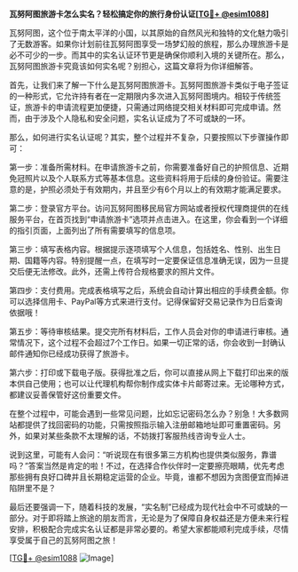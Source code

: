 **瓦努阿图旅游卡怎么实名？轻松搞定你的旅行身份认证[[TG💪+ @esim1088](https://t.me/s/esim1088)]**

瓦努阿图，这个位于南太平洋的小国，以其原始的自然风光和独特的文化魅力吸引了无数游客。如果你计划前往瓦努阿图享受一场梦幻般的旅程，那么办理旅游卡是必不可少的一步。而其中的实名认证环节更是确保你顺利入境的关键所在。那么，瓦努阿图旅游卡究竟该如何实名呢？别担心，这篇文章将为你详细解答。

首先，让我们来了解一下什么是瓦努阿图旅游卡。瓦努阿图旅游卡类似于电子签证的一种形式，它允许持有者在一定期限内多次进入瓦努阿图境内。相较于传统签证，旅游卡的申请流程更加便捷，只需通过网络提交相关材料即可完成申请。然而，由于涉及个人隐私和安全问题，实名认证成为了不可或缺的一环。

那么，如何进行实名认证呢？其实，整个过程并不复杂，只要按照以下步骤操作即可：

第一步：准备所需材料。在申请旅游卡之前，你需要准备好自己的护照信息、近期免冠照片以及个人联系方式等基本信息。这些资料将用于后续的身份验证。需要注意的是，护照必须处于有效期内，并且至少有6个月以上的有效期才能满足要求。

第二步：登录官方平台。访问瓦努阿图移民局官方网站或者授权代理商提供的在线服务平台，在首页找到“申请旅游卡”选项并点击进入。在这里，你会看到一个详细的指引页面，上面列出了所有需要填写的信息项。

第三步：填写表格内容。根据提示逐项填写个人信息，包括姓名、性别、出生日期、国籍等内容。特别提醒一点，在填写时一定要保证信息准确无误，因为一旦提交后便无法修改。此外，还需上传符合规格要求的照片文件。

第四步：支付费用。完成表格填写之后，系统会自动计算出相应的手续费金额。你可以选择信用卡、PayPal等方式来进行支付。记得保留好交易记录作为日后查询依据哦！

第五步：等待审核结果。提交完所有材料后，工作人员会对你的申请进行审核。通常情况下，这个过程不会超过7个工作日。如果一切正常的话，你会收到一封确认邮件通知你已经成功获得了旅游卡。

第六步：打印或下载电子版。获得批准之后，你可以直接从网上下载打印出来的版本供自己使用；也可以让代理机构帮你制作成实体卡片邮寄过来。无论哪种方式，都建议妥善保管好这份重要文件。

在整个过程中，可能会遇到一些常见问题，比如忘记密码怎么办？别急！大多数网站都提供了找回密码的功能，只需按照指示输入注册邮箱地址即可重置密码。另外，如果对某些条款不太理解的话，不妨拨打客服热线咨询专业人士。

说到这里，可能有人会问：“听说现在有很多第三方机构也提供类似服务，靠谱吗？”答案当然是肯定的啦！不过，在选择合作伙伴时一定要擦亮眼睛，优先考虑那些拥有良好口碑并且长期稳定运营的企业。毕竟，谁都不想因为贪图便宜而掉进陷阱里不是？

最后还要强调一下，随着科技的发展，“实名制”已经成为现代社会中不可或缺的一部分。对于即将踏上旅途的朋友而言，无论是为了保障自身权益还是方便未来行程安排，积极配合完成实名认证都是非常必要的。希望大家都能顺利完成手续，尽情享受属于自己的瓦努阿图之旅！

[[TG💪+ @esim1088](https://t.me/s/esim1088) ![Image](https://i.postimg.cc/4NQfJmqS/Snipaste-2025-05-13-00-14-12.png)]